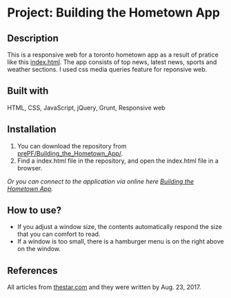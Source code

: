 # Project: Building the Hometown App

## Description

This is a responsive web for a toronto hometown app as a result of pratice like this [index.html](https://leiachung41.github.io/prePF/Building_the_Hometown_App/before/index_B4.html). The app consists of top news, latest news, sports and weather sections. I used css media queries feature for reponsive web.

## Built with

HTML, CSS, JavaScript, jQuery, Grunt, Responsive web

## Installation

1. You can download the repository from
[prePF/Building_the_Hometown_App/](https://github.com/leiachung41/prePF/tree/master/Building_the_Hometown_App/).
2. Find a index.html file in the repository, and open the index.html file in a browser.

*Or you can connect to the application via online here [Building the Hometown App](https://leiachung41.github.io/prePF/Building_the_Hometown_App/index.html).*

## How to use?

  - If you adjust a window size, the contents automatically respond the size that you can comfort to read.
  - If a window is too small, there is a hamburger menu is on the right above on the window. 

## References

All articles from [thestar.com](https://www.thestar.com/) and they were written by Aug. 23, 2017.
